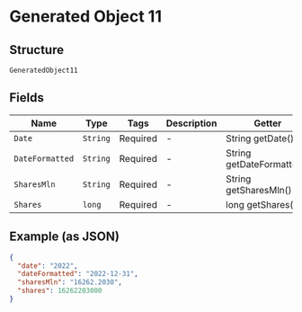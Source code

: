 
# Generated Object 11

## Structure

`GeneratedObject11`

## Fields

| Name | Type | Tags | Description | Getter | Setter |
|  --- | --- | --- | --- | --- | --- |
| `Date` | `String` | Required | - | String getDate() | setDate(String date) |
| `DateFormatted` | `String` | Required | - | String getDateFormatted() | setDateFormatted(String dateFormatted) |
| `SharesMln` | `String` | Required | - | String getSharesMln() | setSharesMln(String sharesMln) |
| `Shares` | `long` | Required | - | long getShares() | setShares(long shares) |

## Example (as JSON)

```json
{
  "date": "2022",
  "dateFormatted": "2022-12-31",
  "sharesMln": "16262.2030",
  "shares": 16262203000
}
```

